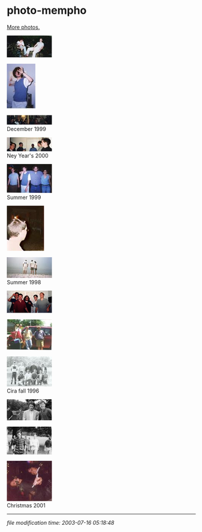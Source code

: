 # photo-mempho

[More photos.](/p/photos/)

[![](/photos/thumb/mempho-webbnoble1.jpg)](/photos/mempho-webbnoble1.jpg)

[![](/photos/thumb/mempho-stu.jpg)](/photos/mempho-stu.jpg)

[![](/photos/thumb/mempho-gang.jpg)](/photos/mempho-gang.jpg)  
December 1999

[![](/photos/thumb/mempho-party3.jpg)](/photos/mempho-party3.jpg)  
Ney Year's 2000

[![](/photos/thumb/mempho-beale.jpg)](/photos/mempho-beale.jpg)  
Summer 1999

[![](/photos/thumb/mempho-wes.jpg)](/photos/mempho-wes.jpg)

[![](/photos/thumb/mempho-destin.jpg)](/photos/mempho-destin.jpg)  
Summer 1998

[![](/photos/thumb/mempho-suspects.gif)](/photos/mempho-suspects.gif)

[![](/photos/thumb/mempho-van.jpg)](/photos/mempho-van.jpg)

[![](/photos/thumb/mempho-issgroup1.jpg)](/photos/mempho-issgroup1.jpg)  
Cira fall 1996

[![](/photos/thumb/mempho-issgroup3.jpg)](/photos/mempho-issgroup3.jpg)

[![](/photos/thumb/mempho-issgroup4.jpg)](/photos/mempho-issgroup4.jpg)

[![](/photos/thumb/mempho-wessaucer.jpg)](/photos/mempho-wessaucer.jpg)  
Christmas 2001

* * *

<div class="rightside"><em>file modification time: 2003-07-16 05:18:48</em></div>

